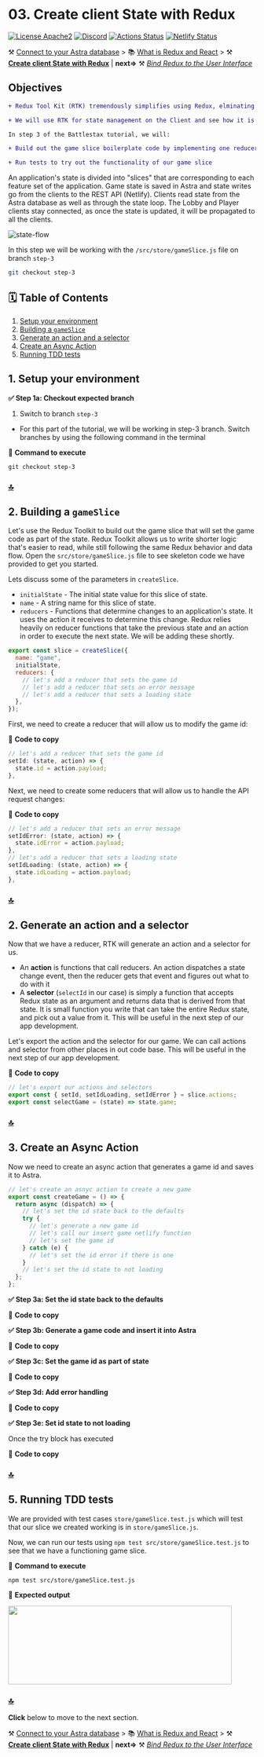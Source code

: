 # 03. Create client State with Redux

[![License Apache2](https://img.shields.io/hexpm/l/plug.svg)](http://www.apache.org/licenses/LICENSE-2.0)
[![Discord](https://img.shields.io/discord/685554030159593522)](https://discord.com/widget?id=685554030159593522&theme=dark)
[![Actions Status](https://github.com/DataStax-Academy/battlestax/workflows/BattleStax%20Tests/badge.svg)](https://github.com/DataStax-Academy/battlestax/actions) 
[![Netlify Status](https://api.netlify.com/api/v1/badges/e265340f-c6a6-4d7b-b24c-438b87c67876/deploy-status)](https://app.netlify.com/sites/battlestax-tutorial/deploys)

⚒️ [Connect to your Astra database](./README_step02.md) > 📚 [What is Redux and React](./README_Redux_React.md) > ⚒️ **[Create client State with Redux](#)** |  **next=>** ⚒️ *[Bind Redux to the User Interface](./README_step04.md)*

## Objectives 

```diff
+ Redux Tool Kit (RTK) tremendously simplifies using Redux, elminating most of the issues most people have when using it.

+ We will use RTK for state management on the Client and see how it is working with Astra.

In step 3 of the Battlestax tutorial, we will:

+ Build out the game slice boilerplate code by implementing one reducer, exporting an action and a selector

+ Run tests to try out the functionality of our game slice
```

An application's state is divided into "slices" that are corresponding to each feature set of the application. 
Game state is saved in Astra and state writes go from the clients to the REST API (Netlify).
Clients read state from the Astra database as well as through the state loop.
The Lobby and Player clients stay connected, as once the state is updated, it will be propagated to all the clients.

![state-flow](./tutorial/state-flow.png)

In this step we will be working with the `/src/store/gameSlice.js` file on branch `step-3`

```bash
git checkout step-3
```

## 🗓️ Table of Contents
1. [Setup your environment](#2-setup-your-environment)
2. [Building a `gameSlice`](#2-building-a-gameslice)
3. [Generate an action and a selector](#3-generate-an-action-and-a-selector)
4. [Create an Async Action](#4-create-an-async-action)
5. [Running TDD tests](#5-running-tdd-tests)


## 1. Setup your environment

**✅ Step 1a: Checkout expected branch**

1. Switch to branch `step-3`
* For this part of the tutorial, we will be working in step-3 branch. Switch branches by using the following command in the terminal

📘 **Command to execute**

`git checkout step-3`

### [🔝](#%EF%B8%8F-table-of-contents)

## 2. Building a `gameSlice`

Let's use the  Redux Toolkit to build out the game slice that will set the game code as part of the state. Redux Toolkit allows us to write shorter logic that's easier to read, while still following the same Redux behavior and data flow. Open the `src/store/gameSlice.js` file to see skeleton code we have provided to get you started.


Lets discuss some of the parameters in `createSlice`.

* `initialState` - The initial state value for this slice of state.
* `name` - A string name for this slice of state. 
* `reducers` - Functions that determine changes to an application's state. It uses the action it receives to determine this change. Redux relies heavily on reducer functions that take the previous state and an action in order to execute the next state. We will be adding these shortly.

```javascript
export const slice = createSlice({
  name: "game",
  initialState,
  reducers: {
    // let's add a reducer that sets the game id
    // let's add a reducer that sets an error message
    // let's add a reducer that sets a loading state
  },
});
```


First, we need to create a reducer that will allow us to modify the game id: 

📘 **Code to copy**

```javascript
// let's add a reducer that sets the game id
setId: (state, action) => {
  state.id = action.payload;
},
```

Next, we need to create some reducers that will allow us to handle the API request changes: 

📘 **Code to copy**

```javascript
// let's add a reducer that sets an error message
setIdError: (state, action) => {
  state.idError = action.payload;
},
// let's add a reducer that sets a loading state
setIdLoading: (state, action) => {
  state.idLoading = action.payload;
},
```

### [🔝](#%EF%B8%8F-table-of-contents)

## 2. Generate an action and a selector

Now that we have a reducer, RTK will generate an action and a selector for us. 
* An **action** is functions that call reducers. An action dispatches a state change event, then the reducer gets that event and figures out what to do with it
* A **selector** (`selectId` in our case) is simply a function that accepts Redux state as an argument and returns data that is derived from that state. It is small function you write that can take the entire Redux state, and pick out a value from it. This will be useful in the next step of our app development.

Let's export the action and the selector for our game. We can call actions and selector from other places in out code base. This will be useful in the next step of our app development.

📘 **Code to copy**

```javascript
// let's export our actions and selectors
export const { setId, setIdLoading, setIdError } = slice.actions;
export const selectGame = (state) => state.game;
```

### [🔝](#%EF%B8%8F-table-of-contents)


## 3. Create an Async Action



Now we need to create an async action that generates a game id and saves it to Astra.

```javascript
// let's create an asnyc action to create a new game
export const createGame = () => {
  return async (dispatch) => {
    // let's set the id state back to the defaults
    try {
      // let's generate a new game id
      // let's call our insert game netlify function
      // let's set the game id
    } catch (e) {
      // let's set the id error if there is one
    }
    // let's set the id state to not loading
  };
};
```

**✅ Step 3a: Set the id state back to the defaults**

📘 **Code to copy**


**✅ Step 3b: Generate a game code and insert it into Astra**

📘 **Code to copy**

**✅ Step 3c: Set the game id as part of state**

📘 **Code to copy**

**✅ Step 3d: Add error handling**

📘 **Code to copy**

**✅ Step 3e: Set id state to not loading**

Once the try block has executed

📘 **Code to copy**





### [🔝](#%EF%B8%8F-table-of-contents)

## 5. Running TDD tests

We are provided with test cases `store/gameSlice.test.js` which will test that our slice we created working is in `store/gameSlice.js`. 

Now, we can run our tests using `npm test src/store/gameSlice.test.js` to see that we have a functioning game slice.

📘 **Command to execute**

`npm test src/store/gameSlice.test.js`

📗 **Expected output**

<img src="./tutorial/slice-test.png" width="455" height="160">

### [🔝](#%EF%B8%8F-table-of-contents)

**Click** below to move to the next section.

⚒️ [Connect to your Astra database](./README_step02.md) > 📚 [What is Redux and React](./README_Redux_React.md) > ⚒️ **[Create client State with Redux](#)** |  **next=>** ⚒️ *[Bind Redux to the User Interface](./README_step04.md)*


